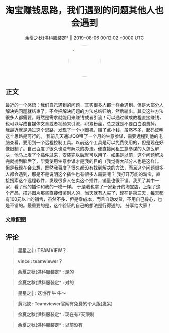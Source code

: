 <h1 align="center">淘宝赚钱思路，我们遇到的问题其他人也会遇到</h1>




<p align="center">
    <a>余夏之秋(洪科服装定* || 2019-08-06 00:12:02 &#43;0000 UTC</a>
</p>

<div align="center">
    <img src="https://images.zsxq.com/FpL9hiZR0CJ0eny1nqk9skbL-6nY?e=1590940799&amp;token=kIxbL07-8jAj8w1n4s9zv64FuZZNEATmlU_Vm6zD:RzuhrApNe6jjGQUTUZqYRl_F2nY=" width="100" height="100" style="border:1px solid;border-radius:50%; color:#ffffff"/>
</div>




## 正文

<div>
最近的一个感悟：我们自己遇到的问题，其实很多人都一样会遇到。但是大部分人解决完问题就结束了，不会把解决问题的方法总结归纳，然后输出。其实这些方法很多人都需要，既然是需求就能用来赚钱或者引流！可以通过做成教程直接赚钱，也可以写成自媒体文章或者视频来引流，积累粉丝，总之就是不要白白浪费掉。
我最近就是通过这个思路，发现了一个小商机，赚了点小钱，虽然不多，起码证明这个思路是可行的。
我前几天通过QQ租了一个月的生意参谋，需要远程到他的电脑查看，要用到一个远程控制工具。以前这个工具是可以免费使用的，但是现在好像限制了。自己百度了很久也没有解决的办法。便直接问租生意参谋的人怎么解决，他马上发了个插件过来，安装完以后就可以用了。如果是以前，这个问题解决完就抛到脑后了，毕竟使用生意参谋才是我的目的（我觉得大部分人也是这样）。但是我现在会去想，既然我百度了很久都没有找到解决的方法，而且这个问题很多人都会遇到，那是不是说明这个插件也有很多人需要呢？
我打开万能的淘宝，直接搜索这个远程软件，发现很多人在卖这个插件，销量也很不错。我买了其中一家，看了他的插件和我的一模一样。
于是我也拿了一家新开的淘宝店，上架了这个产品，描述图片那些直接借鉴别人的，当天就有人买了，现在是第三天，每天都有100元以上的销售，虽然不多，但是零成本，而且自动发货，不用自己操心，也是不错的。最重要的是，这个验证的自己的想法是行得通的。
分享给大家！
</div>

### 文章配图

<div class="image" align="center">

</div>


## 评论

<div align="left">
<div>

<blockquote >
<span> <strong>星星之 : TEAMVIEW？ </strong></span>
</blockquote>

<blockquote >
<span> <strong>vince : teamviewer？ </strong></span>
</blockquote>

<blockquote >
<span> <strong>余夏之秋(洪科服装定* : 是的 </strong></span>
</blockquote>

<blockquote >
<span> <strong>余夏之秋(洪科服装定* : 对的 </strong></span>
</blockquote>

<blockquote >
<span> <strong>星星之 : 这也行 牛 牛～ </strong></span>
</blockquote>

<blockquote >
<span> <strong>黄北钦 : Teamviewer官网有免费的个人版[发呆] </strong></span>
</blockquote>

<blockquote >
<span> <strong>余夏之秋(洪科服装定* : 现在有7天限制 </strong></span>
</blockquote>

<blockquote >
<span> <strong>余夏之秋(洪科服装定* : 以前没有 </strong></span>
</blockquote>

</div>
</div>